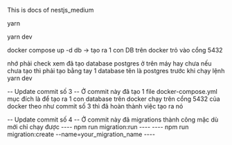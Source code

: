 This is docs of nestjs_medium

yarn

yarn dev

docker compose up -d db -> tạo ra 1 con DB trên docker trỏ vào cổng 5432

nhớ phải check xem đã tạo database postgres ở trên máy hay chưa
nếu chưa tạo thì phải tạo bằng tay 1 database tên là postgres trước khi chạy lệnh yarn dev

-- Update commit số 3 --
Ở commit này đã tạo 1 file docker-compose.yml mục đích là để tạo ra 1 con database trên docker chạy trên cổng 5432 của docker
theo như commit số 3 thì đã hoàn thành việc tạo ra nó

-- Update commit số 4 --
Ở commit này đã migrations thành công mặc dù mới chỉ chạy được
---- npm run migration:run ----
---- npm run migration:create --name=your_migration_name ----
